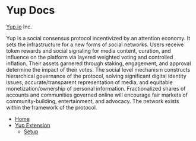 # Yup Docs

[Yup.io](http://yup.io/) Inc.

Yup is a social consensus protocol incentivized by an attention economy. It sets the infrastructure for a new forms of social networks. Users receive token rewards and social signaling for media content, curation, and influence on the platform via layered weighted voting and controlled inflation. Their assets garnered through staking, engagement, and approval determine the impact of their votes. The social level mechanism constructs hierarchical governance of the protocol, solving significant digital identity issues, accurate/transparent representation of media, and equitable monetization/ownership of personal information. Fractionalized shares of accounts and communities governed online will encourage fair markets of community-building, entertainment, and advocacy. The network exists within the framework of the protocol.


* [Home](/)
* [Yup Extension](/ext.md)
  * [Setup](/ext_setup.md)
